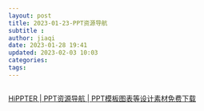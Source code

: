 ```yaml
---
layout: post
title: 2023-01-23-PPT资源导航
subtitle :
author: jiaqi
date: 2023-01-28 19:41
updated: 2023-02-03 10:03
categories: 
tags:
---
```

```toc
```


[HiPPTER | PPT资源导航 | PPT模板图表等设计素材免费下载](http://www.hippter.com/)
